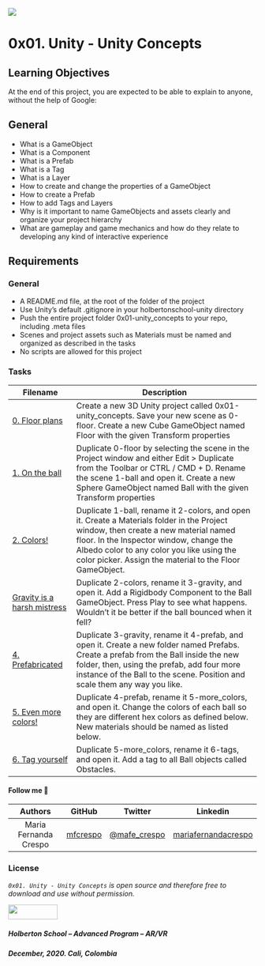 ![](https://upload.wikimedia.org/wikipedia/commons/8/8a/Official_unity_logo.png)

# 0x01. Unity - Unity Concepts

## Learning Objectives
At the end of this project, you are expected to be able to explain to anyone, without the help of Google:

## General
* What is a GameObject
* What is a Component
* What is a Prefab
* What is a Tag
* What is a Layer
* How to create and change the properties of a GameObject
* How to create a Prefab
* How to add Tags and Layers
* Why is it important to name GameObjects and assets clearly and organize your project hierarchy
* What are gameplay and game mechanics and how do they relate to developing any kind of interactive experience

## Requirements

### General
* A README.md file, at the root of the folder of the project
* Use Unity’s default .gitignore in your holbertonschool-unity directory
* Push the entire project folder 0x01-unity_concepts to your repo, including .meta files
* Scenes and project assets such as Materials must be named and organized as described in the tasks
* No scripts are allowed for this project 

### Tasks

| **Filename** | **Description** |
|---|---|
| [0. Floor plans ](./0-floor.unity/) | Create a new 3D Unity project called 0x01-unity_concepts. Save your new scene as 0-floor. Create a new Cube GameObject named Floor with the given Transform properties  |
| [1. On the ball ](./1-ball.unity/) | Duplicate 0-floor by selecting the scene in the Project window and either Edit > Duplicate from the Toolbar or CTRL / CMD + D. Rename the scene 1-ball and open it. Create a new Sphere GameObject named Ball with the given Transform properties  |
| [2. Colors! ](./ball.mat/) | Duplicate 1-ball, rename it 2-colors, and open it. Create a Materials folder in the Project window, then create a new material named floor. In the Inspector window, change the Albedo color to any color you like using the color picker. Assign the material to the Floor GameObject. |
| [Gravity is a harsh mistress ](./bounce/) | Duplicate 2-colors, rename it 3-gravity, and open it. Add a Rigidbody Component to the Ball GameObject. Press Play to see what happens. Wouldn’t it be better if the ball bounced when it fell? |
| [4. Prefabricated ](./Ball) | Duplicate 3-gravity, rename it 4-prefab, and open it. Create a new folder named Prefabs. Create a prefab from the Ball inside the new folder, then, using the prefab, add four more instance of the Ball to the scene. Position and scale them any way you like.  |
| [5. Even more colors! ](./ball-*/) | Duplicate 4-prefab, rename it 5-more_colors, and open it. Change the colors of each ball so they are different hex colors as defined below. New materials should be named as listed below.  |
| [6. Tag yourself ](./6-tags.unity/) | Duplicate 5-more_colors, rename it 6-tags, and open it. Add a tag to all Ball objects called Obstacles.  |

#### Follow me 💬

| Authors | GitHub | Twitter | Linkedin |
| :---: | :---: | :---: | :---: |
| Maria Fernanda Crespo | [mfcrespo](https://github.com/mfcrespo) | [@mafe_crespo](https://twitter.com/mafe_crespo) | [mariafernandacrespo](https://www.linkedin.com/in/mariafernandacrespo) |

### License
*`0x01. Unity - Unity Concepts` is open source and therefore free to download and use without permission.*

<a href="url"><img src="https://www.holbertonschool.com/holberton-logo.png" align="middle" width="100" height="30"></a>

##### Holberton School – Advanced Program – AR/VR
##### December, 2020. Cali, Colombia
